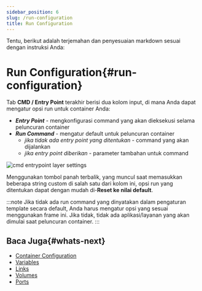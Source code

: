 ```yaml
---
sidebar_position: 6
slug: /run-configuration
title: Run Configuration
---
```


Tentu, berikut adalah terjemahan dan penyesuaian markdown sesuai dengan instruksi Anda:

# Run Configuration{#run-configuration}

Tab **CMD / Entry Point** terakhir berisi dua kolom input, di mana Anda dapat mengatur opsi run untuk container Anda:

  * _**Entry Point**_ \- mengkonfigurasi command yang akan dieksekusi selama peluncuran container
  * _**Run Command**_ \- mengatur default untuk peluncuran container 
    * _jika tidak ada entry point yang ditentukan_ \- command yang akan dijalankan
    * _jika entry point diberikan_ \- parameter tambahan untuk command

![cmd entrypoint layer settings](#)

Menggunakan tombol panah terbalik, yang muncul saat memasukkan beberapa string custom di salah satu dari kolom ini, opsi run yang ditentukan dapat dengan mudah di-**Reset ke nilai default**.

:::note
Jika tidak ada run command yang dinyatakan dalam pengaturan template secara default, Anda harus mengatur opsi yang sesuai menggunakan frame ini. Jika tidak, tidak ada aplikasi/layanan yang akan dimulai saat peluncuran container.
:::

## Baca Juga{#whats-next}

  * [Container Configuration](<https://docs.dewacloud.com/docs/container-configuration/>) 
  * [Variables](<https://docs.dewacloud.com/docs/container-variables/>) 
  * [Links](<https://docs.dewacloud.com/docs/container-links/>) 
  * [Volumes](<https://docs.dewacloud.com/docs/container-volumes/>) 
  * [Ports](<https://docs.dewacloud.com/docs/container-ports/>) 